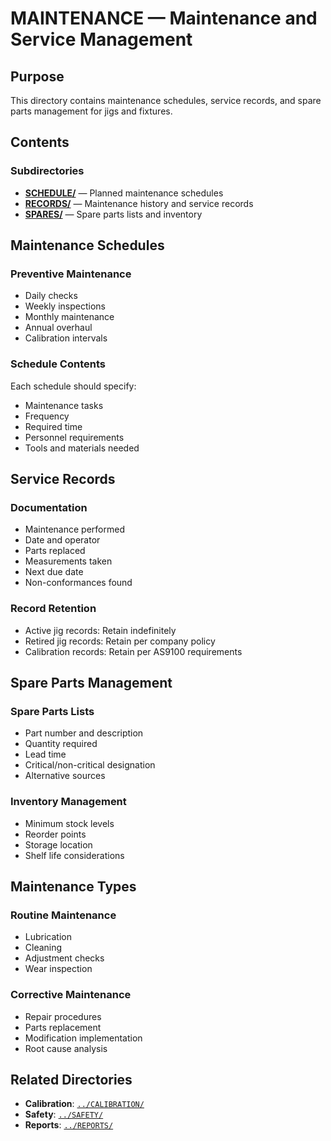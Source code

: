 # MAINTENANCE — Maintenance and Service Management

## Purpose

This directory contains maintenance schedules, service records, and spare parts management for jigs and fixtures.

## Contents

### Subdirectories

- **[SCHEDULE/](./SCHEDULE/)** — Planned maintenance schedules
- **[RECORDS/](./RECORDS/)** — Maintenance history and service records
- **[SPARES/](./SPARES/)** — Spare parts lists and inventory

## Maintenance Schedules

### Preventive Maintenance
- Daily checks
- Weekly inspections
- Monthly maintenance
- Annual overhaul
- Calibration intervals

### Schedule Contents
Each schedule should specify:
- Maintenance tasks
- Frequency
- Required time
- Personnel requirements
- Tools and materials needed

## Service Records

### Documentation
- Maintenance performed
- Date and operator
- Parts replaced
- Measurements taken
- Next due date
- Non-conformances found

### Record Retention
- Active jig records: Retain indefinitely
- Retired jig records: Retain per company policy
- Calibration records: Retain per AS9100 requirements

## Spare Parts Management

### Spare Parts Lists
- Part number and description
- Quantity required
- Lead time
- Critical/non-critical designation
- Alternative sources

### Inventory Management
- Minimum stock levels
- Reorder points
- Storage location
- Shelf life considerations

## Maintenance Types

### Routine Maintenance
- Lubrication
- Cleaning
- Adjustment checks
- Wear inspection

### Corrective Maintenance
- Repair procedures
- Parts replacement
- Modification implementation
- Root cause analysis

## Related Directories

- **Calibration**: [`../CALIBRATION/`](../CALIBRATION/)
- **Safety**: [`../SAFETY/`](../SAFETY/)
- **Reports**: [`../REPORTS/`](../REPORTS/)
